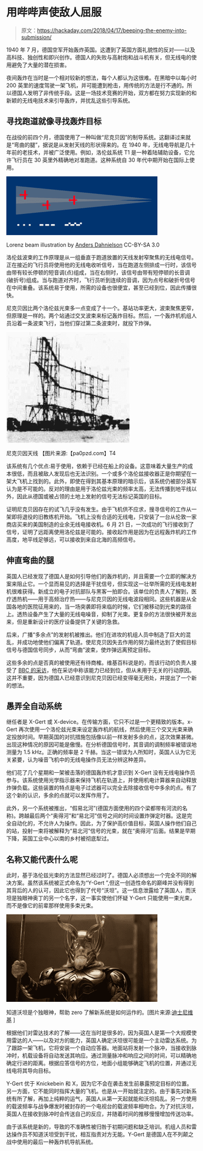 # 用哔哔声使敌人屈服

> 原文：<https://hackaday.com/2018/04/17/beeping-the-enemy-into-submission/>

1940 年 7 月，德国空军开始轰炸英国。这遭到了英国方面礼貌性的反对——以及高科技、独创性和即兴创作。德国人的失败与高射炮和战斗机有关，但无线电的使用避免了大量的潜在损害。

夜间轰炸在当时是一个相对较新的想法，每个人都认为这很难。在黑暗中以每小时 200 英里的速度驾驶一架飞机，并可能遭到枪击，用传统的方法是行不通的。所以德国人发明了非传统手段。这是一场技术竞赛的开始，双方都在努力实现新的和新颖的无线电技术来引导轰炸，并扰乱这些引导系统。

## 寻找跑道就像寻找轰炸目标

在战役的前四个月，德国使用了一种叫做“尼克贝因”的制导系统。这翻译过来就是“弯曲的腿”，据说是从发射天线的形状得来的。在 1940 年，无线电导航是几十年前的老技术，并被广泛使用。例如，洛伦兹系统 T1 是一种着陆辅助设备，它允许飞行员在 30 英里外精确地对准跑道。这种系统自 30 年代中期开始在国际上使用。

![](img/a8b138b96d4498a876767d7caf89edb4.png)

Lorenz beam illustration
by [Anders Dahnielson](https://commons.wikimedia.org/wiki/File:Lorenz_beam.svg) CC-BY-SA 3.0

洛伦兹波束的工作原理是从一组垂直于跑道放置的天线发射窄聚焦的无线电信号。正在接近的飞行员将使用他的无线电收听信号，当在跑道左侧排成一行时，该信号由带有较长停顿的短音调(点)组成，当在右侧时，该信号由带有短停顿的长音调(破折号)组成。当与跑道对齐时，飞行员听到连续的音调，因为点号和破折号信号在中间重叠。该系统易于使用，所需的设备也很便宜，甚至已经到位，因此传播很快。

尼克贝因比两个洛伦兹光束多一点变成了十一个。基站功率更大，波束聚焦更窄，但原理是一样的。两个站通过交叉波束来标记轰炸目标。然后，一个轰炸机机组人员沿着一条波束飞行，当他们穿过第二条波束时，就投下炸弹。

![](img/600a48863492e4b68e002ad44f79e4a7.png)

尼克贝因天线
【图片来源:【pa0pzd.com】T4

该系统有几个优点:易于使用，依赖于已经在船上的设备。这意味着大量生产的成本很低，而且被敌人发现后也无法识别。一个或多个洛伦兹接收器正是你期望在一架大飞机上找到的。此外，即使在得到其基本原理的暗示后，该系统仍被部分英军认为是不可能的。反对的理由是用于洛伦兹光束的频率太高，无法传播到地平线以外，因此从德国或被占领的土地上发射的信号无法标记英国的目标。

证明尼克贝因存在的试飞几乎没有发生。由于飞机供不应求，搜寻信号的工作从一架即将退役的旧教练机开始。飞机上没有合适的无线电，只安装了一台从伦敦一家商店买来的美国制造的业余无线电接收机。6 月 21 日，一次成功的飞行接收到了信号，证明了远距离使用洛伦兹是可能的。接收起作用是因为在远程轰炸机的工作高度，地平线足够远，可以接收到来自北海的高频信号。

## 伸直弯曲的腿

英国人已经发现了德国人是如何引导他们的轰炸机的，并且需要一个立即的解决方案来阻止它。一个显而易见的选择是干扰信号，但实现这一壮举所需的无线电发射机很难获得。新成立的电子对抗部队与黑客一拍即合。该单位的负责人了解到，医疗透热机——用于高频治疗热——与尼克贝因的无线电波段相同。这些机器是从全国各地的医院征用来的，当一场突袭即将来临的时候，它们被移动到光束的路径上。透热设备产生了大量的无线电噪音，抑制了光束。更复杂的方法很快被开发出来，但是重新设计的医疗设备提供了关键的急救。

后来，广播“多余点”的发射机被推出。他们在进攻的机组人员中制造了巨大的混乱，并成功地使他们偏离了轨道。使尼克贝因失去作用的努力最终达到了使假目标信号与德国信号同步，从而“弯曲”波束，使炸弹远离预定目标。

这些多余的点是否真的被使用还有待商榷。维基百科说是的，而该行动的负责人接受了 [BBC 的采访](https://www.dailymotion.com/video/x123i1g)，他在采访中称该能力已经到位，但从未用于无关的行动原因。这并不重要，因为德国人已经意识到尼克贝因已经变得毫无用处，并提出了一个新的想法。

## 愚弄全自动系统

继任者是 X-Gert 或 X-device。在传输方面，它只不过是一个更精致的版本。x-Gert 再次使用一个洛伦兹光束来设定轰炸机的航线，然后使用三个交叉光束来确定投放时间。早期英国的对抗措施包括像以前一样发射多余的点，这次效果甚微。出现这种情况的原因可能是傲慢。在分析德国信号时，其音调的调制频率被错误地测量为 1.5 kHz。正确的频率是 2 千赫。当这一错误为人所知时，英国人认为它无关紧要，认为噪音飞机中的无线电操作员无法分辨这种差异。

他们花了几个星期和一架被击落的德国轰炸机才意识到 X-Gert 没有无线电操作员参与。该系统使用光学指示器来保持飞机在轨道上，并使用机电计算器来自动释放炸弹负载。这些装置的特点是电子过滤器可以完全去除接收信号中多余的点。有了这个新的认识，多余的点就可以发挥作用了。

此外，另一个系统被推出，“假易北河”(德国方面使用的四个梁都带有河流的名称)。跨越最后两个“奥得河”和“易北河”信号之间的时间设置炸弹定时器。这是完全自动化的，不允许人为操作。因此，为了保护高价值目标，英国人操作他们自己的站，投射一束将被解释为“易北河”信号的光束，就在“奥得河”后面。结果是早期下降，英国工业中心以南的乡村被彻底犁过。

## 名称又能代表什么呢

此时，基于洛伦兹光束的方法显然已经过时了。德国人必须想出一个完全不同的解决方案。虽然该系统被正式命名为“Y-Gert ”,但这一创造性命名的巅峰并没有得到其背后的人的认可，因此它也得到了代号“沃坦”。这一信息泄露给了英国人，而沃坦是独眼神奥丁的另一个名字，这一事实使他们怀疑 Y-Gert 只能使用一束光束，而不是像它的前辈那样使用多束光束。

![](img/0c2ebb0fd25b3c7aa5e31e585b113332.png)

知道沃坦是个独眼神，帮助 zero 了解新系统是如何运作的。[图片来源:[迪士尼维基](http://disney.wikia.com/wiki/File:Odin_with_Helmet.jpg) ]

根据他们对雷达技术的了解——这在当时是很多的，因为英国人是第一个大规模使用雷达的人——以及对方的能力，英国人确定沃坦很可能是一个主动雷达系统。为了跟踪一架飞机，它将安装一个自动应答器。地面站将发射一个脉冲，当接收到脉冲时，机载设备将自动发送其响应。通过测量脉冲和响应之间的时间，可以精确地确定行进的距离。根据应答信号的方位，地面小组能够确定飞机的位置，并通过无线电将其导向目标。

Y-Gert 优于 Knickebein 和 X，因为它不会在袭击发生前暴露预定目标的位置。另一方面，它不能同时指挥大量的飞机。也是从一开始就注定的。由于事先对新系统有所了解，再加上纯粹的运气，英国人从第一天起就能和沃坦捣乱。另一方使用的载波频率与战争爆发时被封存的一个电视台的载波频率相吻合。为了对抗沃坦，英国人在接收到脉冲时会传送自己的反应，并随着时间的推移慢慢增加传送功率。

由于该系统是新的，导致的不准确性被归咎于初期问题和缺乏培训。机组人员和雷达操作员不知道沃坦受到干扰，相互指责对方无能。Y-Gert 是德国人在不列颠之战中使用的最后一种轰炸机导航系统。